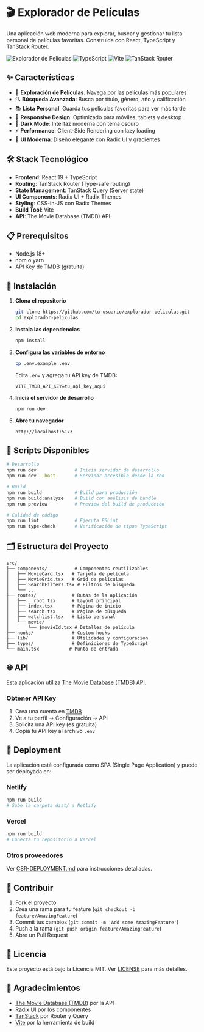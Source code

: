 # 🎬 Explorador de Películas

Una aplicación web moderna para explorar, buscar y gestionar tu lista personal de películas favoritas. Construida con React, TypeScript y TanStack Router.

![Explorador de Películas](https://img.shields.io/badge/React-19.1.0-blue?logo=react)
![TypeScript](https://img.shields.io/badge/TypeScript-5.8.3-blue?logo=typescript)
![Vite](https://img.shields.io/badge/Vite-7.0.0-646CFF?logo=vite)
![TanStack Router](https://img.shields.io/badge/TanStack_Router-Latest-FF6B6B)

## ✨ Características

- 🎯 **Exploración de Películas**: Navega por las películas más populares
- 🔍 **Búsqueda Avanzada**: Busca por título, género, año y calificación
- 📚 **Lista Personal**: Guarda tus películas favoritas para ver más tarde
- 📱 **Responsive Design**: Optimizado para móviles, tablets y desktop
- 🌙 **Dark Mode**: Interfaz moderna con tema oscuro
- ⚡ **Performance**: Client-Side Rendering con lazy loading
- 🎨 **UI Moderna**: Diseño elegante con Radix UI y gradientes

## 🛠️ Stack Tecnológico

- **Frontend**: React 19 + TypeScript
- **Routing**: TanStack Router (Type-safe routing)
- **State Management**: TanStack Query (Server state)
- **UI Components**: Radix UI + Radix Themes
- **Styling**: CSS-in-JS con Radix Themes
- **Build Tool**: Vite
- **API**: The Movie Database (TMDB) API

## 📋 Prerequisitos

- Node.js 18+ 
- npm o yarn
- API Key de TMDB (gratuita)

## 🔧 Instalación

1. **Clona el repositorio**
   ```bash
   git clone https://github.com/tu-usuario/explorador-peliculas.git
   cd explorador-peliculas
   ```

2. **Instala las dependencias**
   ```bash
   npm install
   ```

3. **Configura las variables de entorno**
   ```bash
   cp .env.example .env
   ```
   
   Edita `.env` y agrega tu API key de TMDB:
   ```env
   VITE_TMDB_API_KEY=tu_api_key_aqui
   ```

4. **Inicia el servidor de desarrollo**
   ```bash
   npm run dev
   ```

5. **Abre tu navegador**
   ```
   http://localhost:5173
   ```

## 🎯 Scripts Disponibles

```bash
# Desarrollo
npm run dev              # Inicia servidor de desarrollo
npm run dev --host       # Servidor accesible desde la red

# Build
npm run build            # Build para producción
npm run build:analyze    # Build con análisis de bundle
npm run preview          # Preview del build de producción

# Calidad de código
npm run lint             # Ejecuta ESLint
npm run type-check       # Verificación de tipos TypeScript
```

## 🗂️ Estructura del Proyecto

```
src/
├── components/          # Componentes reutilizables
│   ├── MovieCard.tsx   # Tarjeta de película
│   ├── MovieGrid.tsx   # Grid de películas
│   ├── SearchFilters.tsx # Filtros de búsqueda
│   └── ...
├── routes/             # Rutas de la aplicación
│   ├── __root.tsx      # Layout principal
│   ├── index.tsx       # Página de inicio
│   ├── search.tsx      # Página de búsqueda
│   ├── watchlist.tsx   # Lista personal
│   └── movie/
│       └── $movieId.tsx # Detalles de película
├── hooks/              # Custom hooks
├── lib/                # Utilidades y configuración
├── types/              # Definiciones de TypeScript
└── main.tsx           # Punto de entrada
```

## 🌐 API

Esta aplicación utiliza [The Movie Database (TMDB) API](https://www.themoviedb.org/documentation/api).

### Obtener API Key

1. Crea una cuenta en [TMDB](https://www.themoviedb.org/)
2. Ve a tu perfil → Configuración → API
3. Solicita una API key (es gratuita)
4. Copia tu API key al archivo `.env`

## 🚀 Deployment

La aplicación está configurada como SPA (Single Page Application) y puede ser deployada en:

### Netlify
```bash
npm run build
# Sube la carpeta dist/ a Netlify
```

### Vercel
```bash
npm run build
# Conecta tu repositorio a Vercel
```

### Otros proveedores
Ver [CSR-DEPLOYMENT.md](./CSR-DEPLOYMENT.md) para instrucciones detalladas.

## 🤝 Contribuir

1. Fork el proyecto
2. Crea una rama para tu feature (`git checkout -b feature/AmazingFeature`)
3. Commit tus cambios (`git commit -m 'Add some AmazingFeature'`)
4. Push a la rama (`git push origin feature/AmazingFeature`)
5. Abre un Pull Request

## 📝 Licencia

Este proyecto está bajo la Licencia MIT. Ver [LICENSE](LICENSE) para más detalles.

## 🙏 Agradecimientos

- [The Movie Database (TMDB)](https://www.themoviedb.org/) por la API
- [Radix UI](https://www.radix-ui.com/) por los componentes
- [TanStack](https://tanstack.com/) por Router y Query
- [Vite](https://vitejs.dev/) por la herramienta de build
